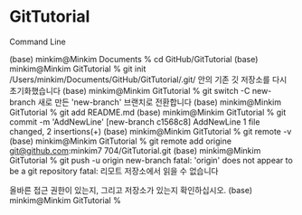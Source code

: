 # GitTutorial
Command Line

(base) minkim@Minkim Documents % cd GitHub/GitTutorial
(base) minkim@Minkim GitTutorial % git init
/Users/minkim/Documents/GitHub/GitTutorial/.git/ 안의 기존 깃 저장소를 다시 초기화했습니다
(base) minkim@Minkim GitTutorial % git switch -C new-branch
새로 만든 'new-branch' 브랜치로 전환합니다
(base) minkim@Minkim GitTutorial % git add README.md
(base) minkim@Minkim GitTutorial % git commit -m 'AddNewLine'
[new-branch c1568c8] AddNewLine
 1 file changed, 2 insertions(+)
(base) minkim@Minkim GitTutorial % git remote -v
(base) minkim@Minkim GitTutorial % git remote add origine git@github.com:minkim7
704/GitTutorial.git
(base) minkim@Minkim GitTutorial % git push -u origin new-branch
fatal: 'origin' does not appear to be a git repository
fatal: 리모트 저장소에서 읽을 수 없습니다

올바른 접근 권한이 있는지, 그리고 저장소가 있는지
확인하십시오.
(base) minkim@Minkim GitTutorial %
